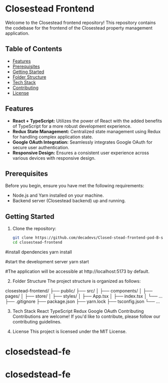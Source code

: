 # Closestead Frontend

Welcome to the Closestead frontend repository! This repository contains the codebase for the frontend of the Closestead property management application.

## Table of Contents

- [Features](#features)
- [Prerequisites](#prerequisites)
- [Getting Started](#getting-started)
- [Folder Structure](#folder-structure)
- [Tech Stack](#tech-stack)
- [Contributing](#contributing)
- [License](#license)

## Features

- **React + TypeScript:** Utilizes the power of React with the added benefits of TypeScript for a more robust development experience.
- **Redux State Management:** Centralized state management using Redux for handling complex application state.
- **Google OAuth Integration:** Seamlessly integrates Google OAuth for secure user authentication.
- **Responsive Design:** Ensures a consistent user experience across various devices with responsive design.

## Prerequisites

Before you begin, ensure you have met the following requirements:

- Node.js and Yarn installed on your machine.
- Backend server (Closestead backend) up and running.

## Getting Started

1. Clone the repository:

   ```bash
   git clone https://github.com/decadevs/Closed-stead-frontend-pod-B-sq17
   cd closestead-frontend
   ```

#install dpendencies
yarn install

#start the development server
yarn start

#The application will be accessible at http://localhost:5173 by default.

2. Folder Structure
   The project structure is organized as follows:

closestead-frontend/
├── public/
├── src/
│ ├── components/
│ ├── pages/
│ ├── store/
│ ├── styles/
│ ├── App.tsx
│ ├── index.tsx
│ └── ...
├── .gitignore
├── package.json
├── yarn.lock
├── tsconfig.json
└── ...

3. Tech Stack
   React
   TypeScript
   Redux
   Google OAuth
   Contributing
   Contributions are welcome! If you'd like to contribute, please follow our contributing guidelines.

4. License
   This project is licensed under the MIT License.
# closedstead-fe
# closedstead-fe
